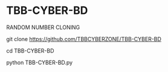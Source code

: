 # TBB-CYBER-BD

RANDOM NUMBER CLONING 

git clone https://github.com/TBBCYBERZONE/TBB-CYBER-BD

cd TBB-CYBER-BD

python TBB-CYBER-BD.py
